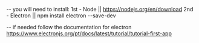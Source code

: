 -- you will need to install:
    1st - Node || https://nodejs.org/en/download
    2nd - Electron || npm install electron --save-dev

-- if needed follow the documentation for electron
https://www.electronjs.org/pt/docs/latest/tutorial/tutorial-first-app
